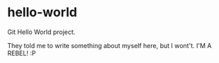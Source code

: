 # hello-world
Git Hello World project.

They told me to write something about myself here, but I wont't. I'M A REBEL! :P
